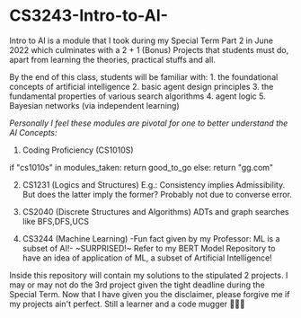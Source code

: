 # CS3243-Intro-to-AI-
Intro to AI is a module that I took during my Special Term Part 2 in June 2022 which culminates with a 2 + 1 (Bonus) Projects that students must do, apart from learning the theories, practical stuffs and all.

By the end of this class, students will be familiar with:
	1. the foundational concepts of artificial intelligence
	2. basic agent design principles
	3. the fundamental properties of various search algorithms
	4. agent logic
	5. Bayesian networks (via independent learning)

*Personally I feel these modules are pivotal for one to better understand the AI Concepts:* 
1. Coding Proficiency (CS1010S) 

if "cs1010s" in modules_taken:
	return good_to_go
else:
	return "gg.com"
	
2. CS1231 (Logics and Structures) 
E.g.: Consistency implies Admissibility. But does the latter imply the former? Probably not due to converse error. 

4. CS2040 (Discrete Structures and Algorithms)
ADTs and graph searches like BFS,DFS,UCS

6. CS3244 (Machine Learning) -Fun fact given by my Professor: ML is a subset of AI!- ~SURPRISED!~ 
Refer to my BERT Model Repository to have an idea of application of ML, a subset of Artificial Intelligence! 

Inside this repository will contain my solutions to the stipulated 2 projects. I may or may not do the 3rd project given the tight deadline during the Special Term. Now that I have given you the disclaimer, please forgive me if my projects ain't perfect. Still a learner and a code mugger 🥺🙏🏻

